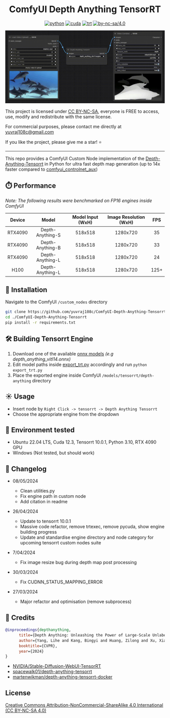 <div align="center">

# ComfyUI Depth Anything TensorRT

[![python](https://img.shields.io/badge/python-3.10.12-green)](https://www.python.org/downloads/release/python-31012/)
[![cuda](https://img.shields.io/badge/cuda-12.3-green)](https://developer.nvidia.com/cuda-downloads)
[![trt](https://img.shields.io/badge/TRT-10.0-green)](https://developer.nvidia.com/tensorrt)
[![by-nc-sa/4.0](https://img.shields.io/badge/license-CC--BY--NC--SA--4.0-lightgrey)](https://creativecommons.org/licenses/by-nc-sa/4.0/deed.en)

</div>

<p align="center">
  <img src="assets/demo.gif" />
</p>

This project is licensed under [CC BY-NC-SA](https://creativecommons.org/licenses/by-nc-sa/4.0/), everyone is FREE to access, use, modify and redistribute with the same license.  

For commercial purposes, please contact me directly at yuvraj108c@gmail.com

If you like the project, please give me a star! ⭐

****

This repo provides a ComfyUI Custom Node implementation of the [Depth-Anything-Tensorrt](https://github.com/spacewalk01/depth-anything-tensorrt) in Python for ultra fast depth map generation (up to 14x faster compared to [comfyui_controlnet_aux](https://github.com/Fannovel16/comfyui_controlnet_aux))

## ⏱️ Performance
_Note: The following results were benchmarked on FP16 engines inside ComfyUI_

| Device | Model | Model Input (WxH) | Image Resolution (WxH)|FPS
|:---------------:|:------------:|:------------:|:------------:|:------------:|
| RTX4090 | Depth-Anything-S |518x518 | 1280x720 | 35
| RTX4090 | Depth-Anything-B |518x518 | 1280x720 | 33
| RTX4090 | Depth-Anything-L |518x518 | 1280x720 | 24
| H100 | Depth-Anything-L |518x518 | 1280x720 | 125+

## 🚀 Installation

Navigate to the ComfyUI `/custom_nodes` directory

```bash
git clone https://github.com/yuvraj108c/ComfyUI-Depth-Anything-Tensorrt.git
cd ./ComfyUI-Depth-Anything-Tensorrt
pip install -r requirements.txt
```

## 🛠️ Building Tensorrt Engine

1. Download one of the available [onnx models](https://huggingface.co/yuvraj108c/Depth-Anything-Onnx/tree/main) _(e.g depth_anything_vitl14.onnx)_
2. Edit model paths inside [export_trt.py](export_trt.py) accordingly and run `python export_trt.py`
3. Place the exported engine inside ComfyUI `/models/tensorrt/depth-anything` directory

## ☀️ Usage
- Insert node by `Right Click -> tensorrt -> Depth Anything Tensorrt`
- Choose the appropriate engine from the dropdown

## 🤖 Environment tested

- Ubuntu 22.04 LTS, Cuda 12.3, Tensorrt 10.0.1, Python 3.10, RTX 4090 GPU
- Windows (Not tested, but should work)

## 📝 Changelog
- 08/05/2024

  - Clean utilities.py
  - Fix engine path in custom node
  - Add citation in readme

- 26/04/2024

  - Update to tensorrt 10.0.1
  - Massive code refactor, remove trtexec, remove pycuda, show engine building progress
  - Update and standardise engine directory and node category for upcoming tensorrt custom nodes suite

- 7/04/2024

  - Fix image resize bug during depth map post processing

- 30/03/2024

  - Fix CUDNN_STATUS_MAPPING_ERROR

- 27/03/2024

  - Major refactor and optimisation (remove subprocess)

## 👏 Credits

```bibtex
@inproceedings{depthanything,
      title={Depth Anything: Unleashing the Power of Large-Scale Unlabeled Data}, 
      author={Yang, Lihe and Kang, Bingyi and Huang, Zilong and Xu, Xiaogang and Feng, Jiashi and Zhao, Hengshuang},
      booktitle={CVPR},
      year={2024}
}
```
- [NVIDIA/Stable-Diffusion-WebUI-TensorRT](https://github.com/NVIDIA/Stable-Diffusion-WebUI-TensorRT)
- [spacewalk01/depth-anything-tensorrt](https://github.com/spacewalk01/depth-anything-tensorrt)
- [martenwikman/depth-anything-tensorrt-docker](https://github.com/martenwikman/depth-anything-tensorrt-docker)

## License
[Creative Commons Attribution-NonCommercial-ShareAlike 4.0 International (CC BY-NC-SA 4.0)](https://creativecommons.org/licenses/by-nc-sa/4.0/)
